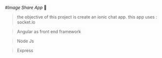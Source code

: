 #*Image Share App* :black_square_button: 
         
 > the objective of this project is create an ionic chat app. this app uses : socket.io 
                                                                                          

 > Angular as front end framework
                                                                                          

 > Node Js
                                                                                          

 > Express
                                                                                          
